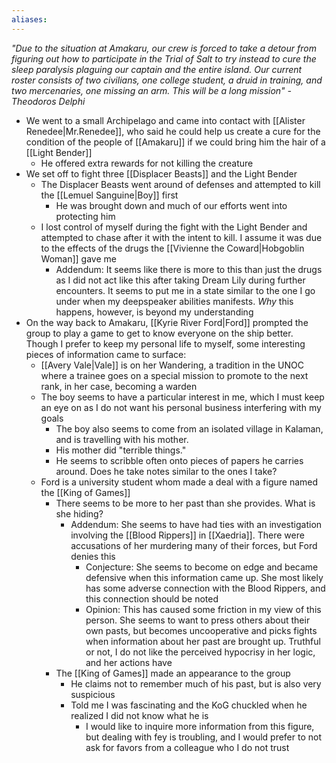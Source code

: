 ```yaml
---
aliases:
---
```

*"Due to the situation at Amakaru, our crew is forced to take a detour from figuring out how to participate in the Trial of Salt to try instead to cure the sleep paralysis plaguing our captain and the entire island. Our current roster consists of two civilians, one college student, a druid in training, and two mercenaries, one missing an arm. This will be a long mission" -Theodoros Delphi*

- We went to a small Archipelago and came into contact with [[Alister Renedee|Mr.Renedee]], who said he could help us create a cure for the condition of the people of [[Amakaru]] if we could bring him the hair of a [[Light Bender]]
	- He offered extra rewards for not killing the creature
- We set off to fight three [[Displacer Beasts]] and the Light Bender
	- The Displacer Beasts went around of defenses and attempted to kill the [[Lemuel Sanguine|Boy]] first
		- He was brought down and much of our efforts went into protecting him
	- I lost control of myself during the fight with the Light Bender and attempted to chase after it with the intent to kill. I assume it was due to the effects of the drugs the [[Vivienne the Coward|Hobgoblin Woman]] gave me
		- Addendum: It seems like there is more to this than just the drugs as I did not act like this after taking Dream Lily during further encounters. It seems to put me in a state similar to the one I go under when my deepspeaker abilities manifests. *Why* this happens, however, is beyond my understanding
-  On the way back to Amakaru, [[Kyrie River Ford|Ford]] prompted the group to play a game to get to know everyone on the ship better. Though I prefer to keep my personal life to myself, some interesting pieces of information came to surface:
	- [[Avery Vale|Vale]]  is on her Wandering, a tradition in the UNOC where a trainee goes on a special mission to promote to the next rank, in her case, becoming a warden
	- The boy seems to have a particular interest in me, which I must keep an eye on as I do not want his personal business interfering with my goals
		- The boy also seems to come from an isolated village in Kalaman, and is travelling with his mother. 
		- His mother did "terrible things."
		- He seems to scribble often onto pieces of papers he carries around. Does he take notes similar to the ones I take?
	- Ford is a university student whom made a deal with a figure named the [[King of Games]]
		- There seems to be more to her past than she provides. What is she hiding?
			- Addendum: She seems to have had ties with an investigation involving the [[Blood Rippers]] in [[Xaedria]].  There were accusations of her murdering many of their forces, but Ford denies this
				- Conjecture: She seems to become on edge and became defensive when this information came up. She most likely has some adverse connection with the Blood Rippers, and this connection should be noted
				- Opinion: This has caused some friction in my view of this person. She seems to want to press others about their own pasts, but becomes uncooperative and picks fights when information about her past are brought up. Truthful or not, I do not like the perceived hypocrisy in her logic, and her actions have   
		- The [[King of Games]] made an appearance to the group
			- He claims not to remember much of his past, but is also very suspicious 
			- Told me I was fascinating and the KoG chuckled when he realized I did not know what he is
				- I would like to inquire more information from this figure, but dealing with fey is troubling, and I would prefer to not ask for favors from a colleague who I do not trust
		
		